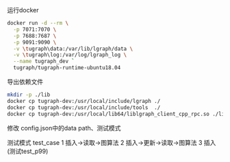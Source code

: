 

运行docker

```sh
docker run -d --rm \
  -p 7071:7070 \
  -p 7688:7687 \
  -p 9091:9090 \
  -v \tugraph\data:/var/lib/lgraph/data \
  -v \tugraph\log:/var/log/lgraph_log \
  --name tugraph_dev `
  tugraph/tugraph-runtime-ubuntu18.04
```


导出依赖文件

```sh
mkdir -p ./lib
docker cp tugraph-dev:/usr/local/include/lgraph ./
docker cp tugraph-dev:/usr/local/include/tools  ./
docker cp tugraph-dev:/usr/local/lib64/liblgraph_client_cpp_rpc.so ./lib/
```


修改 config.json中的data path、测试模式

测试模式 test_case
1 插入->读取->图算法
2 插入->更新->读取->图算法
3 插入(测试test_p99)